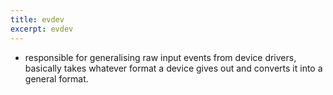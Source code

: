 ```yaml
---
title: evdev
excerpt: evdev
---
```

- responsible for generalising raw input events from device drivers, basically takes whatever format a device gives out and converts it into a general format.